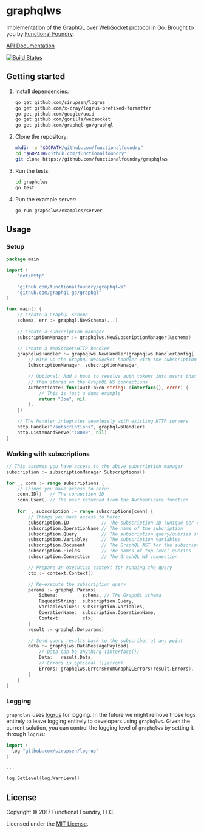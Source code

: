 # graphqlws

Implementation of the [GraphQL over WebSocket protocol] in Go.
Brought to you by [Functional Foundry](https://functionalfoundry.com).

[API Documentation](https://godoc.org/github.com/functionalfoundry/graphqlws)

[![Build Status](https://travis-ci.org/functionalfoundry/graphqlws.svg?branch=master)](https://travis-ci.org/functionalfoundry/graphqlws)

## Getting started

1. Install dependencies:
   ```sh
   go get github.com/sirupsen/logrus
   go get github.com/x-cray/logrus-prefixed-formatter
   go get github.com/google/uuid
   go get github.com/gorilla/websocket
   go get github.com/graphql-go/graphql
   ```
2. Clone the repository:
   ```sh
   mkdir -p "$GOPATH/github.com/functionalfoundry"
   cd "$GOPATH/github.com/functionalfoundry"
   git clone https://github.com/functionalfoundry/graphqlws
   ```
4. Run the tests:
   ```sh
   cd graphqlws
   go test
   ```
3. Run the example server:
   ```sh
   go run graphqlws/examples/server
   ```

## Usage

### Setup

```go
package main

import (
	"net/http"

	"github.com/functionalfoundry/graphqlws"
	"github.com/graphql-go/graphql"
)

func main() {
	// Create a GraphQL schema
	schema, err := graphql.NewSchema(...)
	
	// Create a subscription manager
	subscriptionManager := graphqlws.NewSubscriptionManager(&schema)

	// Create a WebSocket/HTTP handler
	graphqlwsHandler := graphqlws.NewHandler(graphqlws.HandlerConfig{
		// Wire up the GraphqL WebSocket handler with the subscription manager
		SubscriptionManager: subscriptionManager,

		// Optional: Add a hook to resolve auth tokens into users that are
		// then stored on the GraphQL WS connections
		Authenticate: func(authToken string) (interface{}, error) {
			// This is just a dumb example
			return "Joe", nil
		},
	})

	// The handler integrates seamlessly with existing HTTP servers
	http.Handle("/subscriptions", graphqlwsHandler)
	http.ListenAndServe(":8080", nil)
}
```

### Working with subscriptions

```go
// This assumes you have access to the above subscription manager
subscription := subscriptionManager.Subscriptions()

for _, conn := range subscriptions {
	// Things you have access to here:
	conn.ID()   // The connection ID
	conn.User() // The user returned from the Authenticate function
	
	for _, subscription := range subscriptions[conn] {
		// Things you have access to here:
		subscription.ID            // The subscription ID (unique per conn)
		subscription.OperationName // The name of the subcription
		subscription.Query         // The subscription query/queries string
		subscription.Variables     // The subscription variables
		subscription.Document      // The GraphQL AST for the subscription
		subscription.Fields        // The names of top-level queries
		subscription.Connection    // The GraphQL WS connection

		// Prepare an execution context for running the query
		ctx := context.Context()

		// Re-execute the subscription query
		params := graphql.Params{
			Schema:         schema, // The GraphQL schema
			RequestString:  subscription.Query,
			VariableValues: subscription.Variables,
			OperationName:  subscription.OperationName,
			Context:        ctx,
		}
		result := graphql.Do(params)

		// Send query results back to the subscriber at any point
		data := graphqlws.DataMessagePayload{
			// Data can be anything (interface{})
			Data:   result.Data,
			// Errors is optional ([]error)
			Errors: graphqlws.ErrorsFromGraphQLErrors(result.Errors),
		}
	}
}
```

### Logging

`graphqlws` uses [logrus](https://github.com/sirupsen/logrus) for logging.
In the future we might remove those logs entirely to leave logging entirely to developers
using `graphqlws`. Given the current solution, you can control the logging level of
`graphqlws` by setting it through `logrus`:

```go
import (
  log "github.com/sirupsen/logrus"
)

...

log.SetLevel(log.WarnLevel)
```

## License

Copyright © 2017 Functional Foundry, LLC.

Licensed under the [MIT License](LICENSE.md).

[graphql over websocket protocol]: https://github.com/apollographql/subscriptions-transport-ws/blob/master/PROTOCOL.md
